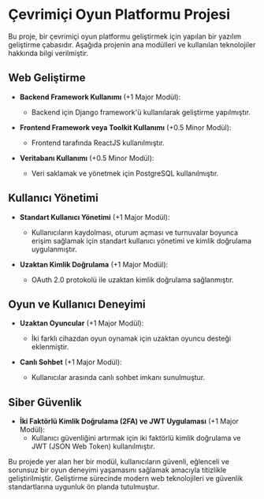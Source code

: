 # Çevrimiçi Oyun Platformu Projesi

Bu proje, bir çevrimiçi oyun platformu geliştirmek için yapılan bir yazılım geliştirme çabasıdır. Aşağıda projenin ana modülleri ve kullanılan teknolojiler hakkında bilgi verilmiştir.

## Web Geliştirme

- **Backend Framework Kullanımı** (+1 Major Modül):
  - Backend için Django framework'ü kullanılarak geliştirme yapılmıştır. 

- **Frontend Framework veya Toolkit Kullanımı** (+0.5 Minor Modül):
  - Frontend tarafında ReactJS kullanılmıştır.

- **Veritabanı Kullanımı** (+0.5 Minor Modül):
  - Veri saklamak ve yönetmek için PostgreSQL kullanılmıştır.

## Kullanıcı Yönetimi

- **Standart Kullanıcı Yönetimi** (+1 Major Modül):
  - Kullanıcıların kaydolması, oturum açması ve turnuvalar boyunca erişim sağlamak için standart kullanıcı yönetimi ve kimlik doğrulama uygulanmıştır.
  
- **Uzaktan Kimlik Doğrulama** (+1 Major Modül):
  - OAuth 2.0 protokolü ile uzaktan kimlik doğrulama sağlanmıştır.

## Oyun ve Kullanıcı Deneyimi

- **Uzaktan Oyuncular** (+1 Major Modül):
  - İki farklı cihazdan oyun oynamak için uzaktan oyuncu desteği eklenmiştir.

- **Canlı Sohbet** (+1 Major Modül):
  - Kullanıcılar arasında canlı sohbet imkanı sunulmuştur.

## Siber Güvenlik

- **İki Faktörlü Kimlik Doğrulama (2FA) ve JWT Uygulaması** (+1 Major Modül):
  - Kullanıcı güvenliğini artırmak için iki faktörlü kimlik doğrulama ve JWT (JSON Web Token) kullanılmıştır.

Bu projede yer alan her bir modül, kullanıcıların güvenli, eğlenceli ve sorunsuz bir oyun deneyimi yaşamasını sağlamak amacıyla titizlikle geliştirilmiştir. Geliştirme sürecinde modern web teknolojileri ve güvenlik standartlarına uygunluk ön planda tutulmuştur.
